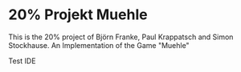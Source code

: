 20% Projekt Muehle
=======
This is the 20% project of Björn Franke, Paul Krappatsch and Simon Stockhause.
An Implementation of the Game "Muehle"

Test IDE

